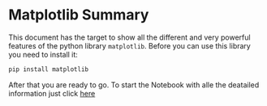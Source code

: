 # Matplotlib Summary

This document has the target to show all the different and very powerful features of the python library `matplotlib`. Before you can use this library you need to install it:

```python
pip install matplotlib
```

After that you are ready to go. To start the Notebook with alle the deatailed information just click [here](https://github.com/maximusKarlson/matplotlib/blob/master/Matplotlib.ipynb)